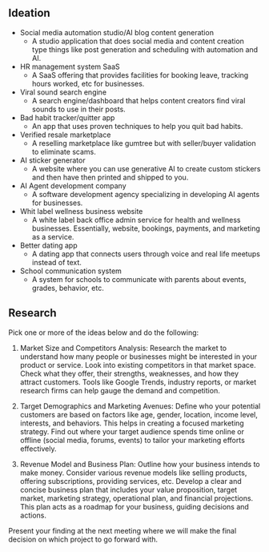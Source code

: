 ## Ideation
- Social media automation studio/AI blog content generation
	- A studio application that does social media and content creation type things like post generation and scheduling with automation and AI.
- HR management system SaaS
	- A SaaS offering that provides facilities for booking leave, tracking hours worked, etc for businesses.
- Viral sound search engine
	- A search engine/dashboard that helps content creators find viral sounds to use in their posts.
- Bad habit tracker/quitter app
	- An app that uses proven techniques to help you quit bad habits.
- Verified resale marketplace
	- A reselling marketplace like gumtree but with seller/buyer validation to eliminate scams.
- AI sticker generator
	- A website where you can use generative AI to create custom stickers and then have then printed and shipped to you.
- AI Agent development company
	- A software development agency specializing in developing AI agents for businesses.
- Whit label wellness business website
	- A white label back office admin service for health and wellness businesses. Essentially, website, bookings, payments, and marketing as a service.
- Better dating app
	- A dating app that connects users through voice and real life meetups instead of text.
- School communication system
	- A system for schools to communicate with parents about events, grades, behavior, etc.

## Research
Pick one or more of the ideas below and do the following:

1. Market Size and Competitors Analysis: Research the market to understand how many people or businesses might be interested in your product or service. Look into existing competitors in that market space. Check what they offer, their strengths, weaknesses, and how they attract customers. Tools like Google Trends, industry reports, or market research firms can help gauge the demand and competition.

2. Target Demographics and Marketing Avenues: Define who your potential customers are based on factors like age, gender, location, income level, interests, and behaviors. This helps in creating a focused marketing strategy. Find out where your target audience spends time online or offline (social media, forums, events) to tailor your marketing efforts effectively.

3. Revenue Model and Business Plan: Outline how your business intends to make money. Consider various revenue models like selling products, offering subscriptions, providing services, etc. Develop a clear and concise business plan that includes your value proposition, target market, marketing strategy, operational plan, and financial projections. This plan acts as a roadmap for your business, guiding decisions and actions.

Present your finding at the next meeting where we will make the final decision on which project to go forward with.

